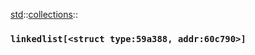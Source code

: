 [std](./../../std.md)::[collections](./../collections.md)::
### `linkedlist[<struct type:59a388, addr:60c790>]`
